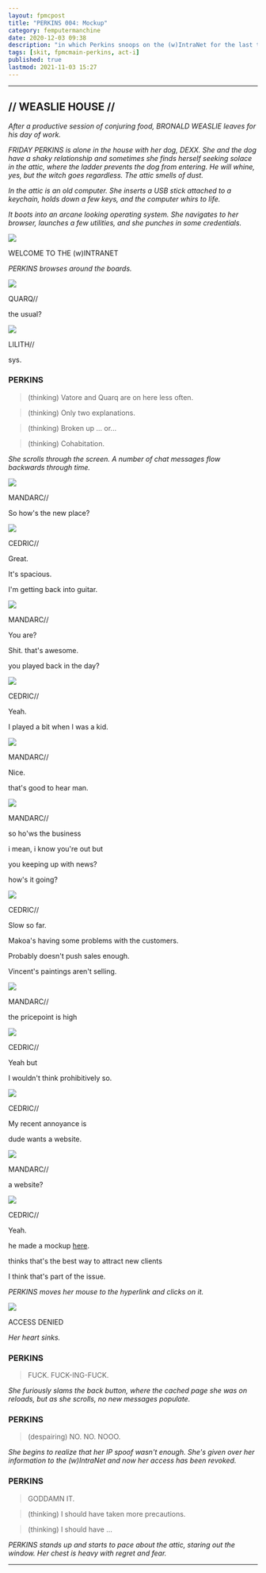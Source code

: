```yaml
---
layout: fpmcpost
title: "PERKINS 004: Mockup"
category: femputermanchine
date: 2020-12-03 09:38
description: "in which Perkins snoops on the (w)IntraNet for the last time"
tags: [skit, fpmcmain-perkins, act-i]
published: true
lastmod: 2021-11-03 15:27
---
```

[//]: # ( 12/03/20  -added)
[//]: # ( 11/03/21  -title added)

*****

## // WEASLIE HOUSE // ##

<i>After a productive session of conjuring food, BRONALD WEASLIE leaves for his day of work. </i>

<i>FRIDAY PERKINS is alone in the house with her dog, DEXX. She and the dog have a shaky relationship and sometimes she finds herself seeking solace in the attic, where the ladder prevents the dog from entering. He will whine, yes, but the witch goes regardless. The attic smells of dust.</i>

<i>In the attic is an old computer. She inserts a USB stick attached to a keychain, holds down a few keys, and the computer whirs to life.</i>

<i>It boots into an arcane looking operating system. She navigates to her browser, launches a few utilities, and she punches in some credentials.</i>

<div class="chat-box">
<img src="{{ site.url }}/assets/tb/moon.jpg" class="chat-portrait" />
<p class="ppl-sez">WELCOME TO THE (w)INTRANET</p>
</div>

<I>PERKINS browses around the boards.</i>

<div class="chat-box">
<img src="{{ site.url }}/assets/tb/quark-tb-confid.jpg" class="chat-portrait" />
<p class="ppl-sez">QUARQ//</p>
<p class="ppl-sez">the usual?</p>
</div>

<div class="chat-box">
<img src="{{ site.url }}/assets/tb/lilith.jpg" class="chat-portrait" />
<p class="ppl-sez">LILITH//</p>
<p class="ppl-sez">sys.</p>
</div>

### PERKINS ###

> (thinking) Vatore and Quarq are on here less often.

> (thinking) Only two explanations.

> (thinking) Broken up ... or...

> (thinking) Cohabitation.

<i>She scrolls through the screen. A number of chat messages flow backwards through time.</i>

<div class="chat-box">
<img src="{{ site.url }}/assets/tb/mandarc2.jpg" class="chat-portrait" />
<p class="ppl-sez">MANDARC//</p>
<p class="ppl-sez">So how's the new place?</p>
</div>

<div class="chat-box">
<img src="{{ site.url }}/assets/tb/cedric-insp-suit.jpg" class="chat-portrait" />
<p class="ppl-sez">CEDRIC//</p>
<p class="ppl-sez">Great.</p>
<p class="ppl-sez">It's spacious.</p>
<p class="ppl-sez">I'm getting back into guitar.</p>
</div>

<div class="chat-box">
<img src="{{ site.url }}/assets/tb/mandarc2.jpg" class="chat-portrait" />
<p class="ppl-sez">MANDARC//</p>
<p class="ppl-sez">You are?</p>
<p class="ppl-sez">Shit. that's awesome.</p>
<p class="ppl-sez">you played back in the day?</p>
</div>

<div class="chat-box">
<img src="{{ site.url }}/assets/tb/cedric-insp-suit.jpg" class="chat-portrait" />
<p class="ppl-sez">CEDRIC//</p>
<p class="ppl-sez">Yeah.</p>
<p class="ppl-sez">I played a bit when I was a kid.</p>
</div>

<div class="chat-box">
<img src="{{ site.url }}/assets/tb/mandarc2.jpg" class="chat-portrait" />
<p class="ppl-sez">MANDARC//</p>
<p class="ppl-sez">Nice.</p>
<p class="ppl-sez">that's good to hear man.</p>
</div>

<div class="chat-box">
<img src="{{ site.url }}/assets/tb/mandarc2.jpg" class="chat-portrait" />
<p class="ppl-sez">MANDARC//</p>
<p class="ppl-sez">so ho'ws the business</p>
<p class="ppl-sez">i mean, i know you're out but</p>
<p class="ppl-sez">you keeping up with news?</p>
<p class="ppl-sez">how's it going?</p>
</div>

<div class="chat-box">
<img src="{{ site.url }}/assets/tb/cedric-insp-suit.jpg" class="chat-portrait" />
<p class="ppl-sez">CEDRIC//</p>
<p class="ppl-sez">Slow so far.</p>
<p class="ppl-sez">Makoa's having some problems with the customers.</p>
<p class="ppl-sez">Probably doesn't push sales enough.</p>
<p class="ppl-sez">Vincent's paintings aren't selling.</p>
</div>

<div class="chat-box">
<img src="{{ site.url }}/assets/tb/mandarc2.jpg" class="chat-portrait" />
<p class="ppl-sez">MANDARC//</p>
<p class="ppl-sez">the pricepoint is high</p>
</div>

<div class="chat-box">
<img src="{{ site.url }}/assets/tb/cedric-insp-suit.jpg" class="chat-portrait" />
<p class="ppl-sez">CEDRIC//</p>
<p class="ppl-sez">Yeah but </p>
<p class="ppl-sez">I wouldn't think prohibitively so.</p>
</div>

<div class="chat-box">
<img src="{{ site.url }}/assets/tb/cedric-insp-suit.jpg" class="chat-portrait" />
<p class="ppl-sez">CEDRIC//</p>
<p class="ppl-sez">My recent annoyance is </p>
<p class="ppl-sez">dude wants a website.</p>
</div>

<div class="chat-box">
<img src="{{ site.url }}/assets/tb/mandarc2.jpg" class="chat-portrait" />
<p class="ppl-sez">MANDARC//</p>
<p class="ppl-sez">a website?</p>
</div>

<div class="chat-box">
<img src="{{ site.url }}/assets/tb/cedric-insp-suit.jpg" class="chat-portrait" />
<p class="ppl-sez">CEDRIC//</p>
<p class="ppl-sez">Yeah.</p>
<p class="ppl-sez">he made a mockup <span style="text-decoration: underline;">here</span>.</p>
<p class="ppl-sez">thinks that's the best way to attract new clients</p>
<p class="ppl-sez">I think that's part of the issue.</p>
</div>

<i>PERKINS moves her mouse to the hyperlink and clicks on it.</i>

<div class="chat-box">
<img src="{{ site.url }}/assets/tb/moon.jpg" class="chat-portrait" />
<p class="ppl-sez">ACCESS DENIED</p>
</div>

<i>Her heart sinks.</i>

### PERKINS ###

> FUCK. FUCK-ING-FUCK.

<I>She furiously slams the back button, where the cached page she was on reloads, but as she scrolls, no new messages populate.</i>

### PERKINS ###

> (despairing) NO. NO. NOOO. 

<i>She begins to realize that her IP spoof wasn't enough. She's given over her information to the (w)IntraNet and now her access has been revoked.</i>

### PERKINS ###

> GODDAMN IT. 

> (thinking) I should have taken more precautions.

> (thinking) I should have ...

<i>PERKINS stands up and starts to pace about the attic, staring out the window. Her chest is heavy with regret and fear.</i>

*****
